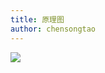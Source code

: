 ```yaml
---
title: 原理图
author: chensongtao
---
```


<img data-fancybox="gallery" src="https://mp-780ec593-98c3-47c6-9328-1690ac79007b.cdn.bspapp.com/images//vue_mind.png" />

<script setup>
  import useFancybox from '@use/useFancybox.js'
  useFancybox()
</script>
